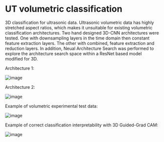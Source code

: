 # UT volumetric classification
3D classification for ultrasonic data. Ultrasonic volumetric data has highly stretched aspect ratios, which makes it unsuitable for existing volumetric classification architectures. Two hand designed 3D-CNN architectures were tested. One with downsampling layers in the time domain then constant feature extraction layers. The other with combined, feature extraction and reduction layers. In addition, Neual Architecture Search was performed to explore the architecture search space within a ResNet based model modified for 3D.

Architecture 1:

![image](https://user-images.githubusercontent.com/71640417/226601695-47973044-1db8-4463-b72f-711bf329d651.png)

Architecture 2:

![image](https://user-images.githubusercontent.com/71640417/226602983-2a1d40fd-81b6-4c14-bfbb-1582ebc4a71a.png)


Example of volumetric experimental test data:

![image](https://user-images.githubusercontent.com/71640417/223426565-bb516ad8-1251-4585-a9f2-31ecc064950b.png)

Example of correct classification interpretability with 3D Guided-Grad CAM: 

![image](https://user-images.githubusercontent.com/71640417/223426577-e5580132-b64f-405d-a0e3-f7a5b5a3db09.png)



